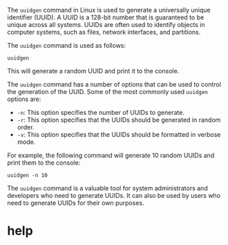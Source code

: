The `uuidgen` command in Linux is used to generate a universally unique identifier (UUID). A UUID is a 128-bit number that is guaranteed to be unique across all systems. UUIDs are often used to identify objects in computer systems, such as files, network interfaces, and partitions.

The `uuidgen` command is used as follows:

```
uuidgen
```

This will generate a random UUID and print it to the console.

The `uuidgen` command has a number of options that can be used to control the generation of the UUID. Some of the most commonly used `uuidgen` options are:

* `-n`: This option specifies the number of UUIDs to generate.
* `-r`: This option specifies that the UUIDs should be generated in random order.
* `-v`: This option specifies that the UUIDs should be formatted in verbose mode.

For example, the following command will generate 10 random UUIDs and print them to the console:

```
uuidgen -n 10
```

The `uuidgen` command is a valuable tool for system administrators and developers who need to generate UUIDs. It can also be used by users who need to generate UUIDs for their own purposes.



# help 

```

```
